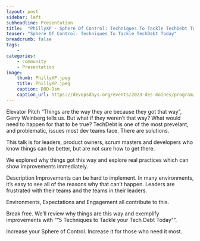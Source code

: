```yaml
---
layout: post
sidebar: left
subheadline: Presentation
title:  "PhillyXP - Sphere Of Control: Techniques To Tackle TechDebt Today"
teaser: "Sphere Of Control: Techniques To Tackle TechDebt Today"
breadcrumb: false
tags:
    - 
categories:
    - community
    - Presentation
image:
    thumb: PhillyXP.jpeg
    title: PhillyXP.jpeg
    caption: DOD-Dsm
    caption_url: https://devopsdays.org/events/2023-des-moines/program/dustin-thostenson/https://www.meetup.com/phillyxp/events/299736453/
---
```

Elevator Pitch
“Things are the way they are because they got that way”, Gerry Weinberg tells us.
But what if they weren’t that way? What would need to happen for that to be true?
TechDebt is one of the most prevelant, and problematic, issues most dev teams face.  There are solutions.

This talk is for leaders, product owners, scrum masters and developers who know things can be better, but are not sure how to get there.

We explored why things got this way and explore real practices which can show improvements immediately.

Description
Improvements can be hard to implement. In many environments, it’s easy to see all of the reasons why that can’t happen. Leaders are frustrated with their teams and the teams in their leaders.

Environments, Expectations and Engagement all contribute to this.

Break free. We’ll review why things are this way and exemplify improvements with ““5 Techniques to Tackle your Tech Debt Today””.

Increase your Sphere of Control. Increase it for those who need it most.